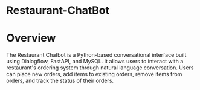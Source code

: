 # Restaurant-ChatBot
# Overview
 The Restaurant Chatbot is a Python-based conversational interface built using Dialogflow, FastAPI, and MySQL. It allows users to interact with a restaurant's ordering system through natural language conversation. Users can place new orders, add items to existing orders, remove items from orders, and track the status of their orders.
